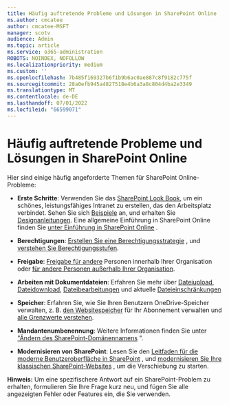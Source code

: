 ```yaml
---
title: Häufig auftretende Probleme und Lösungen in SharePoint Online
ms.author: cmcatee
author: cmcatee-MSFT
manager: scotv
audience: Admin
ms.topic: article
ms.service: o365-administration
ROBOTS: NOINDEX, NOFOLLOW
ms.localizationpriority: medium
ms.custom: ''
ms.openlocfilehash: 7b485f169327b6f1b9b6ac0ae887c8f9182c775f
ms.sourcegitcommit: 28a0efb945a4827518e4b6a3a8c804d4ba2e3349
ms.translationtype: MT
ms.contentlocale: de-DE
ms.lasthandoff: 07/01/2022
ms.locfileid: "66599071"
---
```

# <a name="sharepoint-online-common-issues-and-resolutions"></a>Häufig auftretende Probleme und Lösungen in SharePoint Online

Hier sind einige häufig angeforderte Themen für SharePoint Online-Probleme:

- **Erste Schritte**: Verwenden Sie das [SharePoint Look Book](https://lookbook.microsoft.com/assets/SharePoint_lookbook_2019.pdf), um ein schönes, leistungsfähiges Intranet zu erstellen, das den Arbeitsplatz verbindet. Sehen Sie sich [Beispiele](https://lookbook.microsoft.com/) an, und erhalten Sie [Designanleitungen](https://spdesign.azurewebsites.net/). Eine allgemeine Einführung in SharePoint Online finden Sie [unter Einführung in SharePoint Online](https://docs.microsoft.com/sharepoint/introduction) .

- **Berechtigungen**: [Erstellen Sie eine Berechtigungsstrategie](https://docs.microsoft.com/sharepoint/default-sharepoint-groups) , und [verstehen Sie Berechtigungsstufen](https://docs.microsoft.com/sharepoint/understanding-permission-levels).

- **Freigabe**: [Freigabe für andere](https://docs.microsoft.com/sharepoint/default-sharepoint-groups) Personen innerhalb Ihrer Organisation oder [für andere Personen außerhalb Ihrer Organisation](https://docs.microsoft.com/sharepoint/external-sharing-overview).

- **Arbeiten mit Dokumentdateien**: Erfahren Sie mehr über [Dateiupload](https://support.microsoft.com/office/upload-files-and-folders-to-a-library-da549fb1-1fcb-4167-87d0-4693e93cb7a0), [Dateidownload](https://support.microsoft.com/office/download-files-and-folders-from-onedrive-or-sharepoint-5c7397b7-19c7-4893-84fe-d02e8fa5df05), [Dateibearbeitungen](https://support.microsoft.com/office/edit-a-document-in-a-document-library-02d8497f-1c13-4114-949a-b8466f639b07) und aktuelle [Dateieinschränkungen](https://support.microsoft.com/office/restrictions-and-limitations-in-onedrive-and-sharepoint-64883a5d-228e-48f5-b3d2-eb39e07630fa)

- **Speicher**: Erfahren Sie, wie Sie Ihren Benutzern OneDrive-Speicher</a> verwalten, z. B. [den Websitespeicher](https://docs.microsoft.com/sharepoint/manage-site-collection-storage-limits) für Ihr Abonnement verwalten und [alle Grenzwerte verstehen](https://docs.microsoft.com/office365/servicedescriptions/sharepoint-online-service-description/sharepoint-online-limits).

- **Mandantenumbenennung**: Weitere Informationen finden Sie unter ["Ändern des SharePoint-Domänennamens](https://docs.microsoft.com/sharepoint/change-your-sharepoint-domain-name) ".

- **Modernisieren von SharePoint**: Lesen Sie den [Leitfaden für die moderne Benutzeroberfläche in SharePoint](https://docs.microsoft.com/sharepoint/guide-to-sharepoint-modern-experience) , und [modernisieren Sie Ihre klassischen SharePoint-Websites](https://docs.microsoft.com/sharepoint/dev/transform/modernize-classic-sites) , um die Verschiebung zu starten.

**Hinweis:** Um eine spezifischere Antwort auf ein SharePoint-Problem zu erhalten, formulieren Sie Ihre Frage kurz neu, und fügen Sie alle angezeigten Fehler oder Features ein, die Sie verwenden.